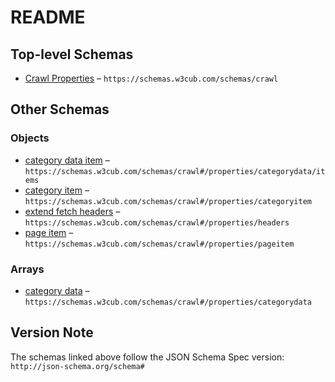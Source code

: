 # README

## Top-level Schemas

-   [Crawl Properties](./crawl.md "This schema is a standard for capturing pictures") – `https://schemas.w3cub.com/schemas/crawl`

## Other Schemas

### Objects

-   [category data item](./crawl-properties-category-data-category-data-item.md) – `https://schemas.w3cub.com/schemas/crawl#/properties/categorydata/items`
-   [category item](./crawl-properties-category-item.md) – `https://schemas.w3cub.com/schemas/crawl#/properties/categoryitem`
-   [extend fetch headers](./crawl-properties-extend-fetch-headers.md) – `https://schemas.w3cub.com/schemas/crawl#/properties/headers`
-   [page item](./crawl-properties-page-item.md) – `https://schemas.w3cub.com/schemas/crawl#/properties/pageitem`

### Arrays

-   [category data](./crawl-properties-category-data.md) – `https://schemas.w3cub.com/schemas/crawl#/properties/categorydata`

## Version Note

The schemas linked above follow the JSON Schema Spec version: `http://json-schema.org/schema#`
